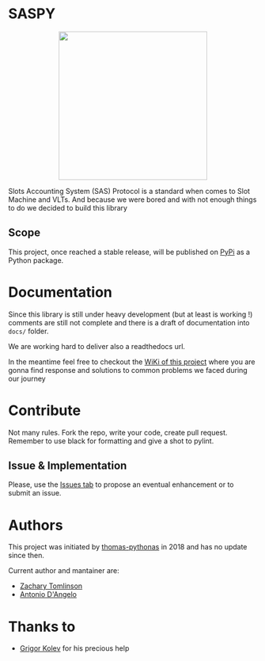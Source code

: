 # SASPY
<p align="center">
<img src="https://github.com/zacharytomlinson/saspy/assets/15037424/e8a8efc8-e83f-44f9-9ca1-7543a280e6b3" width="300" height="auto">
</p>
Slots Accounting System (SAS) Protocol is a standard when comes to Slot Machine and VLTs. And because we were bored and with not enough things to do we decided to build this library

## Scope
This project, once reached a stable release, will be published on [PyPi](https://pypi.org/) as a Python package.

# Documentation
Since this library is still under heavy development (but at least is working !) comments are still not complete and there is a draft of documentation into `docs/` folder. 

We are working hard to deliver also a readthedocs url.

In the meantime feel free to checkout the [WiKi of this project](https://github.com/zacharytomlinson/saspy/wiki) where you are gonna find response and solutions to common problems we faced during our journey

# Contribute
Not many rules. Fork the repo, write your code, create pull request. Remember to use black for formatting and give a shot to pylint.

## Issue & Implementation
Please, use the [Issues tab](https://github.com/zacharytomlinson/saspy/issues) to propose an eventual enhancement or to submit an issue.

# Authors
This project was initiated by [thomas-pythonas](https://github.com/thomas-pythonas) in 2018 and has no update since then.

Current author and mantainer are:

- [Zachary Tomlinson](https://github.com/zacharytomlinson)
- [Antonio D'Angelo](https://github.com/well-it-wasnt-me)

# Thanks to
* [Grigor Kolev](https://github.com/dedalgr) for his precious help
